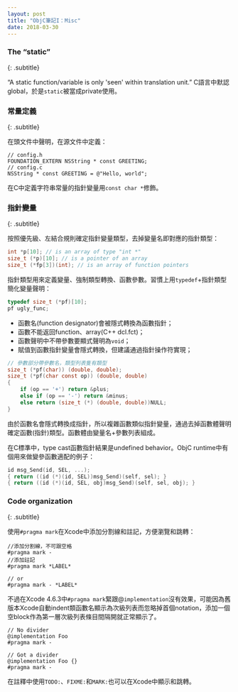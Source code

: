 ```yaml
---
layout: post
title: "ObjC筆記I：Misc"
date: 2018-03-30
---
```


### The “static”
{: .subtitle}

“A static function/variable is only 'seen' within translation unit.”<!-- more --> C語言中默認global，於是```static```被當成private使用。

### 常量定義
{: .subtitle}

在頭文件中聲明，在源文件中定義：

```objc
// config.h
FOUNDATION_EXTERN NSString * const GREETING;
// config.c
NSString * const GREETING = @"Hello, world";
```

在C中定義字符串常量的指針變量用```const char *```修飾。

### 指針變量
{: .subtitle}

按照優先級、左結合規則確定指針變量類型，去掉變量名即對應的指針類型：

```c
int *p[10]; // is an array of type "int *"
size_t (*p)[10]; // is a pointer of an array
size_t (*fp[3])(int); // is an array of function pointers
```

指針類型用來定義變量、強制類型轉換、函數參數。習慣上用```typedef```+指針類型簡化變量聲明：

```c
typedef size_t (*pf)[10];
pf ugly_func;
```

- 函數名(function designator)會被隱式轉換為函數指針；
- 函數不能返回function、array(C++ dcl.fct)；
- 函數聲明中不帶參數要顯式聲明為```void```；
- 賦值到函數指針變量會隱式轉換，但建議通過指針操作符實現；

```c
// 參數部分帶參數名，類型列表隻有類型
size_t (*pf(char)) (double, double);
size_t (*pf(char const op)) (double, double)
{
    if (op == '+') return &plus;
    else if (op == '-') return &minus;
    else return (size_t (*) (double, double))NULL;
}
```

由於函數名會隱式轉換成指針，所以複雜函數類似指針變量，通過去掉函數體聲明確定函數(指針)類型。函數體由變量名+參數列表組成。

在C標準中，type cast函數指針結果是undefined behavior。ObjC runtime中有個用來做變參函數適配的例子：

```c
id msg_Send(id, SEL, ...);
{ return ((id (*)(id, SEL))msg_Send)(self, sel); }
{ return ((id (*)(id, SEL, obj)msg_Send)(self, sel, obj); }
```

### Code organization
{: .subtitle}

使用```#pragma mark```在Xcode中添加分割線和註記，方便瀏覽和跳轉：

```objc
//添加分割線，不可跟空格
#pragma mark -
//添加註記
#pragma mark *LABEL*

// or
#pragma mark - *LABEL*
```

不過在Xcode 4.6.3中```#pragma mark```緊跟@```implementation```沒有效果，可能因為舊版本Xcode自動indent類函數名顯示為次級列表而忽略掉首個notation，添加一個空block作為第一層次級列表條目間隔開就正常顯示了。

```objc
// No divider
@implementation Foo
#pragma mark -

// Got a divider
@implementation Foo {}
#pragma mark -
```

在註釋中使用```TODO:```、```FIXME:```和```MARK:```也可以在Xcode中顯示和跳轉。
